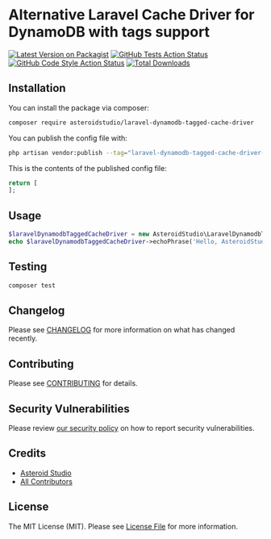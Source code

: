 # Alternative Laravel Cache Driver for DynamoDB with tags support

[![Latest Version on Packagist](https://img.shields.io/packagist/v/asteroidstudio/laravel-dynamodb-tagged-cache-driver.svg?style=flat-square)](https://packagist.org/packages/asteroidstudio/laravel-dynamodb-tagged-cache-driver)
[![GitHub Tests Action Status](https://img.shields.io/github/workflow/status/asteroidstudio/laravel-dynamodb-tagged-cache-driver/run-tests?label=tests)](https://github.com/asteroidstudio/laravel-dynamodb-tagged-cache-driver/actions?query=workflow%3Arun-tests+branch%3Amain)
[![GitHub Code Style Action Status](https://img.shields.io/github/workflow/status/asteroidstudio/laravel-dynamodb-tagged-cache-driver/Check%20&%20fix%20styling?label=code%20style)](https://github.com/asteroidstudio/laravel-dynamodb-tagged-cache-driver/actions?query=workflow%3A"Check+%26+fix+styling"+branch%3Amain)
[![Total Downloads](https://img.shields.io/packagist/dt/asteroidstudio/laravel-dynamodb-tagged-cache-driver.svg?style=flat-square)](https://packagist.org/packages/asteroidstudio/laravel-dynamodb-tagged-cache-driver)

## Installation

You can install the package via composer:

```bash
composer require asteroidstudio/laravel-dynamodb-tagged-cache-driver
```
You can publish the config file with:

```bash
php artisan vendor:publish --tag="laravel-dynamodb-tagged-cache-driver-config"
```

This is the contents of the published config file:

```php
return [
];
```


## Usage

```php
$laravelDynamodbTaggedCacheDriver = new AsteroidStudio\LaravelDynamodbTaggedCacheDriver();
echo $laravelDynamodbTaggedCacheDriver->echoPhrase('Hello, AsteroidStudio!');
```

## Testing

```bash
composer test
```

## Changelog

Please see [CHANGELOG](CHANGELOG.md) for more information on what has changed recently.

## Contributing

Please see [CONTRIBUTING](.github/CONTRIBUTING.md) for details.

## Security Vulnerabilities

Please review [our security policy](../../security/policy) on how to report security vulnerabilities.

## Credits

- [Asteroid Studio](https://github.com/asteroidstudio)
- [All Contributors](../../contributors)

## License

The MIT License (MIT). Please see [License File](LICENSE.md) for more information.
